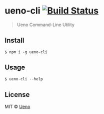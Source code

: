 # ueno-cli [![Build Status](https://travis-ci.org/ueno-llc/ueno-cli.svg?branch=master)](https://travis-ci.org/ueno-llc/ueno-cli)

> Ueno Command-Line Utility


## Install

```
$ npm i -g ueno-cli
```


## Usage

```js
$ ueno-cli --help
```


## License

MIT © [Ueno](https://ueno.co)
